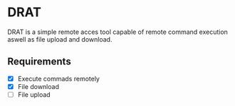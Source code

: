 # DRAT
DRAT is a simple remote acces tool capable of remote command execution aswell as file upload and download.

## Requirements
- [X] Execute commads remotely
- [X] File download
- [ ] File upload
